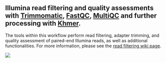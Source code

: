 ## Illumina read filtering and quality assessments with [Trimmomatic](http://www.usadellab.org/cms/?page=trimmomatic), [FastQC](https://www.bioinformatics.babraham.ac.uk/projects/fastqc/), [MultiQC](https://multiqc.info/) and further processing with [Khmer](https://khmer.readthedocs.io/en/v2.1.2/user/scripts.html).

The tools within this workflow perform read filtering, adapter trimming, and quality assessment of paired-end Illumina reads, as well as additional functionalities. For more information, please see the [read filtering wiki page](https://github.com/signaturescience/metagenomics/wiki/05.-Read-Filtering).

![](https://github.com/signaturescience/metagenomics/blob/master/documentation/figures/Read_Filtering_Flowchart.png)
